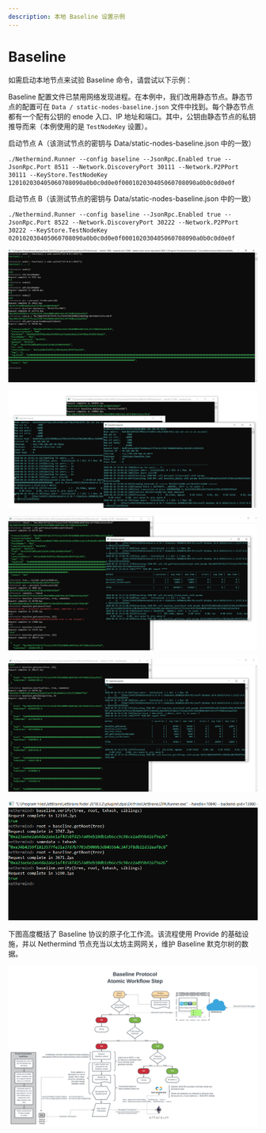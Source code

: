 ```yaml
---
description: 本地 Baseline 设置示例
---
```


# Baseline

如需启动本地节点来试验 Baseline 命令，请尝试以下示例：

Baseline 配置文件已禁用网络发现进程。在本例中，我们改用静态节点。静态节点的配置可在 `Data / static-nodes-baseline.json` 文件中找到。每个静态节点都有一个配有公钥的 enode 入口、IP 地址和端口。其中，公钥由静态节点的私钥推导而来（本例使用的是  `TestNodeKey` 设置）。 

启动节点 A（该测试节点的密钥与 Data/static-nodes-baseline.json 中的一致）

```text
./Nethermind.Runner --config baseline --JsonRpc.Enabled true --JsonRpc.Port 8511 --Network.DiscoveryPort 30111 --Network.P2PPort 30111 --KeyStore.TestNodeKey 120102030405060708090a0b0c0d0e0f000102030405060708090a0b0c0d0e0f
```

启动节点 B（该测试节点的密钥与 Data/static-nodes-baseline.json 中的一致）

```text
./Nethermind.Runner --config baseline --JsonRpc.Enabled true --JsonRpc.Port 8522 --Network.DiscoveryPort 30222 --Network.P2PPort 30222 --KeyStore.TestNodeKey 020102030405060708090a0b0c0d0e0f000102030405060708090a0b0c0d0e0f
```

![首次连接两个节点并部署 baseline 默克尔树合约](../.gitbook/assets/image%20%2833%29.png)

![向一个节点发送交易，该节点会创建一个新区块并广播它](../.gitbook/assets/image%20%2832%29.png)

![与新部署的 Baseline 默克尔树合约交互的示例（如遇错误，请参阅“常见问题”）](../.gitbook/assets/image%20%2834%29.png)

![此处我们将一些数据添加到了默克尔树上，然后请求（旁支路径的）默克尔证明](../.gitbook/assets/image%20%2835%29.png)

![使用默克尔根和旁支路径来验证某个叶节点](../.gitbook/assets/image%20%2836%29.png)

下图高度概括了 Baseline 协议的原子化工作流。该流程使用 Provide 的基础设施，并以 Nethermind 节点充当以太坊主网网关，维护 Baseline 默克尔树的数据。

![](../.gitbook/assets/provide_neth%20%281%29%20%281%29%20%281%29.png)





